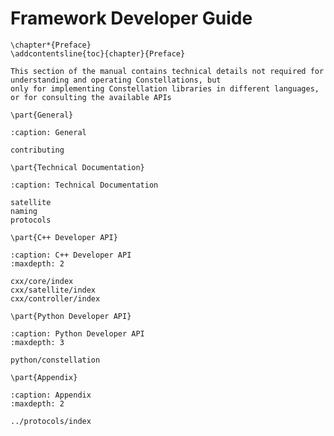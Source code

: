 # Framework Developer Guide

```{raw} latex
\chapter*{Preface}
\addcontentsline{toc}{chapter}{Preface}
```

```{note}
This section of the manual contains technical details not required for understanding and operating Constellations, but
only for implementing Constellation libraries in different languages, or for consulting the available APIs
```

```{raw} latex
\part{General}
```

```{toctree}
:caption: General

contributing
```

```{raw} latex
\part{Technical Documentation}
```

```{toctree}
:caption: Technical Documentation

satellite
naming
protocols
```

```{raw} latex
\part{C++ Developer API}
```

```{toctree}
:caption: C++ Developer API
:maxdepth: 2

cxx/core/index
cxx/satellite/index
cxx/controller/index
```

```{raw} latex
\part{Python Developer API}
```

```{toctree}
:caption: Python Developer API
:maxdepth: 3

python/constellation
```

```{raw} latex
\part{Appendix}
```

```{toctree}
:caption: Appendix
:maxdepth: 2

../protocols/index
```
